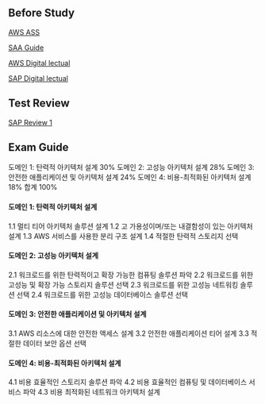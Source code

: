 

Before Study
----

[AWS ASS](https://aws.amazon.com/ko/certification/certified-solutions-architect-associate/)

[SAA Guide](https://github.com/serithemage/AWSCertifiedSolutionsArchitectUnofficialStudyGuide)     

[AWS Digital lectual](https://www.aws.training/SessionSearch?pageNumber=1&courseId=10006)

[SAP Digital lectual](https://www.aws.training/Details/eLearning?id=41988)  

Test Review
---
[SAP Review 1](https://overthecode.io/kr/aws-certified-solution-architect-professional-review/)



Exam Guide
---

도메인 1: 탄력적 아키텍처 설계 30%
도메인 2: 고성능 아키텍처 설계 28%
도메인 3: 안전한 애플리케이션 및 아키텍처 설계 24%
도메인 4: 비용-최적화된 아키텍처 설계 18%
합계 100%

#### 도메인 1: 탄력적 아키텍처 설계
1.1 멀티 티어 아키텍처 솔루션 설계
1.2 고 가용성이며/또는 내결함성이 있는 아키텍처 설계
1.3 AWS 서비스를 사용한 분리 구조 설계
1.4 적절한 탄력적 스토리지 선택

#### 도메인 2: 고성능 아키텍처 설계
2.1 워크로드를 위한 탄력적이고 확장 가능한 컴퓨팅 솔루션 파악
2.2 워크로드를 위한 고성능 및 확장 가능 스토리지 솔루션 선택
2.3 워크로드를 위한 고성능 네트워킹 솔루션 선택
2.4 워크로드를 위한 고성능 데이터베이스 솔루션 선택

#### 도메인 3: 안전한 애플리케이션 및 아키텍처 설계
3.1 AWS 리소스에 대한 안전한 액세스 설계
3.2 안전한 애플리케이션 티어 설계
3.3 적절한 데이터 보안 옵션 선택

#### 도메인 4: 비용-최적화된 아키텍처 설계
4.1 비용 효율적인 스토리지 솔루션 파악
4.2 비용 효율적인 컴퓨팅 및 데이터베이스 서비스 파악
4.3 비용 최적화된 네트워크 아키텍처 설계
